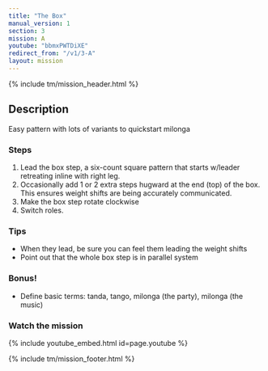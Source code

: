 ```yaml
---
title: "The Box"
manual_version: 1
section: 3
mission: A
youtube: "bbmxPWTDiXE"
redirect_from: "/v1/3-A"
layout: mission
---
```


{% include tm/mission_header.html %}

## Description

Easy pattern with lots of variants to quickstart milonga

### Steps

1. Lead the box step, a six-count square pattern that starts w/leader retreating inline with right leg.
2. Occasionally add 1 or 2 extra steps hugward at the end (top) of the box. This ensures weight shifts are being accurately communicated. 
4. Make the box step rotate clockwise
5. Switch roles.

### Tips

* When they lead, be sure you can feel them leading the weight shifts
* Point out that the whole box step is in parallel system

### Bonus!

* Define basic terms: tanda, tango, milonga (the party), milonga (the music)

### Watch the mission

{% include youtube_embed.html id=page.youtube %}

{% include tm/mission_footer.html %}

